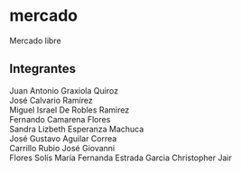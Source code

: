 # mercado
Mercado libre

## Integrantes

Juan Antonio Graxiola Quiroz  
José Calvario Ramírez   
Miguel Israel De Robles Ramirez  
Fernando Camarena Flores  
Sandra Lizbeth Esperanza Machuca  
José Gustavo Aguilar Correa  
Carrillo Rubio José Giovanni  
Flores Solís María Fernanda
Estrada Garcia Christopher Jair   